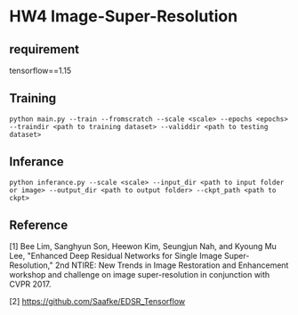 # HW4 Image-Super-Resolution

## requirement 
tensorflow==1.15

## Training 
`python main.py --train --fromscratch --scale <scale> --epochs <epochs> --traindir <path to training dataset> --validdir <path to testing dataset>`

## Inferance 
`python inferance.py --scale <scale> --input_dir <path to input folder or image> --output_dir <path to output folder> --ckpt_path <path to ckpt>`

## Reference 

[1] Bee Lim, Sanghyun Son, Heewon Kim, Seungjun Nah, and Kyoung Mu Lee, "Enhanced Deep Residual Networks for Single Image Super-Resolution," 2nd NTIRE: New Trends in Image Restoration and Enhancement workshop and challenge on image super-resolution in conjunction with CVPR 2017.

[2] https://github.com/Saafke/EDSR_Tensorflow


